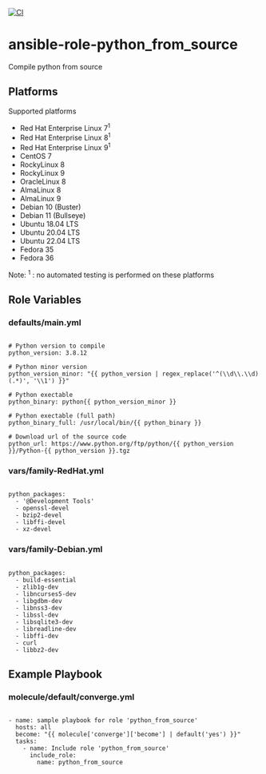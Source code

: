 [![CI](https://github.com/de-it-krachten/ansible-role-python_from_source/workflows/CI/badge.svg?event=push)](https://github.com/de-it-krachten/ansible-role-python_from_source/actions?query=workflow%3ACI)


# ansible-role-python_from_source

Compile python from source

## Platforms

Supported platforms

- Red Hat Enterprise Linux 7<sup>1</sup>
- Red Hat Enterprise Linux 8<sup>1</sup>
- Red Hat Enterprise Linux 9<sup>1</sup>
- CentOS 7
- RockyLinux 8
- RockyLinux 9
- OracleLinux 8
- AlmaLinux 8
- AlmaLinux 9
- Debian 10 (Buster)
- Debian 11 (Bullseye)
- Ubuntu 18.04 LTS
- Ubuntu 20.04 LTS
- Ubuntu 22.04 LTS
- Fedora 35
- Fedora 36

Note:
<sup>1</sup> : no automated testing is performed on these platforms

## Role Variables
### defaults/main.yml
<pre><code>
# Python version to compile
python_version: 3.8.12

# Python minor version
python_version_minor: "{{ python_version | regex_replace('^(\\d\\.\\d)(.*)', '\\1') }}"

# Python exectable
python_binary: python{{ python_version_minor }}

# Python exectable (full path)
python_binary_full: /usr/local/bin/{{ python_binary }}

# Download url of the source code
python_url: https://www.python.org/ftp/python/{{ python_version }}/Python-{{ python_version }}.tgz
</pre></code>

### vars/family-RedHat.yml
<pre><code>
python_packages:
  - '@Development Tools'
  - openssl-devel
  - bzip2-devel
  - libffi-devel
  - xz-devel
</pre></code>

### vars/family-Debian.yml
<pre><code>
python_packages:
  - build-essential
  - zlib1g-dev
  - libncurses5-dev
  - libgdbm-dev
  - libnss3-dev
  - libssl-dev
  - libsqlite3-dev
  - libreadline-dev
  - libffi-dev
  - curl
  - libbz2-dev
</pre></code>



## Example Playbook
### molecule/default/converge.yml
<pre><code>
- name: sample playbook for role 'python_from_source'
  hosts: all
  become: "{{ molecule['converge']['become'] | default('yes') }}"
  tasks:
    - name: Include role 'python_from_source'
      include_role:
        name: python_from_source
</pre></code>
